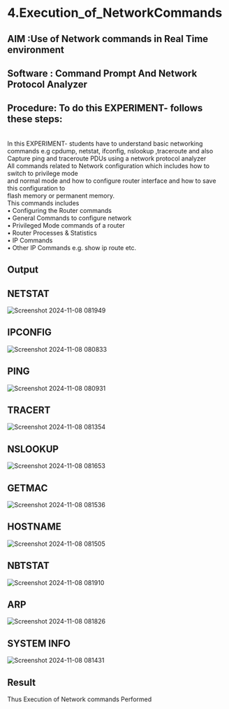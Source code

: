 # 4.Execution_of_NetworkCommands
## AIM :Use of Network commands in Real Time environment
## Software : Command Prompt And Network Protocol Analyzer
## Procedure: To do this EXPERIMENT- follows these steps:
<BR>
In this EXPERIMENT- students have to understand basic networking commands e.g cpdump, netstat, ifconfig, nslookup ,traceroute and also Capture ping and traceroute PDUs using a network protocol analyzer 
<BR>
All commands related to Network configuration which includes how to switch to privilege mode
<BR>
and normal mode and how to configure router interface and how to save this configuration to
<BR>
flash memory or permanent memory.
<BR>
This commands includes
<BR>
• Configuring the Router commands
<BR>
• General Commands to configure network
<BR>
• Privileged Mode commands of a router 
<BR>
• Router Processes & Statistics
<BR>
• IP Commands
<BR>
• Other IP Commands e.g. show ip route etc.
<BR>

## Output
## NETSTAT
![Screenshot 2024-11-08 081949](https://github.com/user-attachments/assets/69dc7a4e-ea99-4975-95b0-86aba4bd2d85)
## IPCONFIG
![Screenshot 2024-11-08 080833](https://github.com/user-attachments/assets/eb1bd54e-9c30-4758-b6bb-95f7b357faef)
## PING
![Screenshot 2024-11-08 080931](https://github.com/user-attachments/assets/a31368e0-3d3a-48e6-93d0-11f76c660fcf)
## TRACERT
![Screenshot 2024-11-08 081354](https://github.com/user-attachments/assets/10c3a684-0934-4512-8cd8-cb2d3a263e8d)
## NSLOOKUP
![Screenshot 2024-11-08 081653](https://github.com/user-attachments/assets/0acf5b78-a092-474d-ac92-1942b225ab0e)
## GETMAC
![Screenshot 2024-11-08 081536](https://github.com/user-attachments/assets/83b71ea9-2ff7-4758-999c-45bcfcbd7337)
## HOSTNAME
![Screenshot 2024-11-08 081505](https://github.com/user-attachments/assets/eb1cbf92-6b9e-4a8c-a184-093e727720be)
## NBTSTAT
![Screenshot 2024-11-08 081910](https://github.com/user-attachments/assets/1ce6f27e-f41c-40f8-9cd8-c8f58a73abaf)
## ARP
![Screenshot 2024-11-08 081826](https://github.com/user-attachments/assets/e44629d7-ac3d-439b-aba4-43956044811c)
## SYSTEM INFO
![Screenshot 2024-11-08 081431](https://github.com/user-attachments/assets/e2a17e14-92ad-44c2-ac39-ec76486834cb)




## Result
Thus Execution of Network commands Performed 
